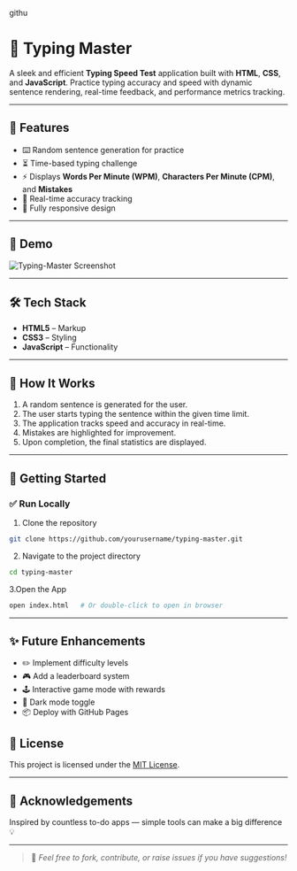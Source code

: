 githu
# 📝 Typing Master

A sleek and efficient **Typing Speed Test** application built with **HTML**, **CSS**, and **JavaScript**. Practice typing accuracy and speed with dynamic sentence rendering, real-time feedback, and performance metrics tracking.

---

## 🚀 Features

- ⌨️ Random sentence generation for practice  
- ⏳ Time-based typing challenge  
- ⚡ Displays **Words Per Minute (WPM)**, **Characters Per Minute (CPM)**, and **Mistakes**  
- 🎯 Real-time accuracy tracking  
- 📱 Fully responsive design  

---

## 📸 Demo

![Typing-Master Screenshot](https://github.com/user-attachments/assets/placeholder-image)

---

## 🛠️ Tech Stack

- **HTML5** – Markup  
- **CSS3** – Styling  
- **JavaScript** – Functionality  

---

## 🧠 How It Works

1. A random sentence is generated for the user.  
2. The user starts typing the sentence within the given time limit.  
3. The application tracks speed and accuracy in real-time.  
4. Mistakes are highlighted for improvement.  
5. Upon completion, the final statistics are displayed.  

---

## 🎯 Getting Started

### ✅ Run Locally

1. Clone the repository  

```bash
git clone https://github.com/yourusername/typing-master.git
```
2. Navigate to the project directory
```bash
cd typing-master
```
3.Open the App
```bash
open index.html   # Or double-click to open in browser

```

---
## ✨ Future Enhancements

- ✏️ Implement difficulty levels  
- 🎮 Add a leaderboard system  
- 🕹️ Interactive game mode with rewards  
- 🎨 Dark mode toggle  
- 📦 Deploy with GitHub Pages  
## 📄 License

This project is licensed under the [MIT License](LICENSE).

---

## 🙌 Acknowledgements

Inspired by countless to-do apps — simple tools can make a big difference 💡

---

> 💬 *Feel free to fork, contribute, or raise issues if you have suggestions!*
